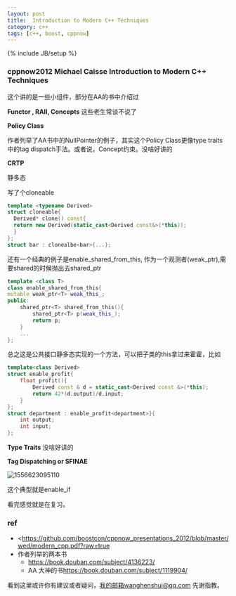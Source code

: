 ```yaml
---
layout: post
title:  Introduction to Modern C++ Techniques 
category: c++
tags: [c++, boost, cppnow]
---
```


{% include JB/setup %}

### cppnow2012 Michael Caisse Introduction to Modern C++ Techniques 



这个讲的是一些小组件，部分在AA的书中介绍过

**Functor , RAII, Concepts**  这些老生常谈不说了

**Policy Class**

作者列举了AA书中的NullPointer的例子，其实这个Policy Class更像type traits中的tag dispatch手法。或者说，Concept约束。没啥好讲的

**CRTP**

静多态

写了个cloneable

```c++
template <typename Derived>
struct cloneable{
  Derived* clone() const{
  return new Derived(static_cast<Derived const&>(*this));
  }
};
struct bar : clonealbe<bar>{...};
```

还有一个经典的例子是enable_shared_from_this, 作为一个观测者(weak_ptr),需要shared的时候抛出去shared_ptr

```c++
template <class T>
class enable_shared_from_this{
mutable weak_ptr<T> weak_this_;
public:
    shared_ptr<T> shared_from_this(){
        shared_ptr<T> p(weak_this_);
        return p;
    }
    ...
};
```



总之这是公共接口静多态实现的一个方法，可以把子类的this拿过来霍霍，比如

```c++
template<class Derived>
struct enable_profit{
    float profit(){
        Derived const & d = static_cast<Derived const &>(*this);
        return 42*(d.output)/d.input;
    }
};
struct department : enable_profit<department>}{
    int output;
    int input;
};
```

**Type Traits** 没啥好讲的

**Tag Dispatching or SFINAE**

![1556623095110](https://wanghenshui.github.io/assets/1556623095110.png)

这个典型就是enable_if



看完感觉就是在复习。

### ref

- <https://github.com/boostcon/cppnow_presentations_2012/blob/master/wed/modern_cpp.pdf?raw=true
- 作者列举的两本书
  - <https://book.douban.com/subject/4136223/>
  - AA  大神的书<https://book.douban.com/subject/1119904/>

看到这里或许你有建议或者疑问，我的邮箱wanghenshui@qq.com 先谢指教。